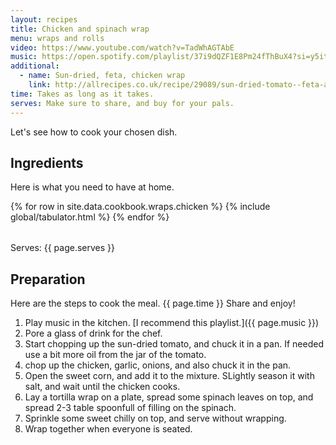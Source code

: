```yaml
---
layout: recipes
title: Chicken and spinach wrap
menu: wraps and rolls
video: https://www.youtube.com/watch?v=TadWhAGTAbE
music: https://open.spotify.com/playlist/37i9dQZF1E8Pm24fThBuX4?si=y5itagY2Rc-O5b62D3byrg
additional:
  - name: Sun-dried, feta, chicken wrap
    link: http://allrecipes.co.uk/recipe/29089/sun-dried-tomato--feta-and-chicken-wraps.aspx
time: Takes as long as it takes.
serves: Make sure to share, and buy for your pals.
---
```


Let's see how to cook your chosen dish.
<!-- excerpt-end -->

## Ingredients

Here is what you need to have at home.

<table>
  {% for row  in site.data.cookbook.wraps.chicken %}
{% include global/tabulator.html %}
  {% endfor %}
</table>

Serves: {{ page.serves }}

## Preparation

Here are the steps to cook the meal. {{ page.time }} Share and enjoy!

1. Play music in the kitchen. [I recommend this playlist.]({{ page.music }})
2. Pore a glass of drink for the chef.
3. Start chopping up the sun-dried tomato, and chuck it in a pan. If needed use a bit more oil from the jar of the tomato.
4. chop up the chicken, garlic, onions, and also chuck it in the pan. 
5. Open the sweet corn, and add it to the mixture. SLightly season it with salt, and wait until the chicken cooks.
6. Lay a tortilla wrap on a plate, spread some spinach leaves on top, and spread 2-3 table spoonfull of filling on the spinach. 
7. Sprinkle some sweet chilly on top, and serve without wrapping. 
8. Wrap together when everyone is seated.